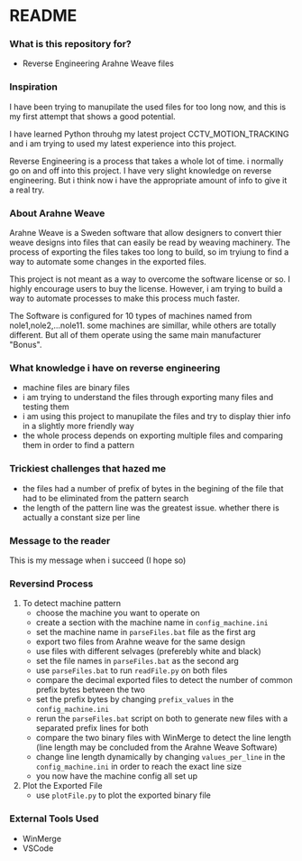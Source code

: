 # README #
### What is this repository for? ###

* Reverse Engineering Arahne Weave files

### Inspiration ###

I have been trying to manupilate the used files for too long now, and this is my first attempt that shows a good potential.

I have learned Python throuhg my latest project CCTV_MOTION_TRACKING and i 
am trying to used my latest experience into this project.

Reverse Engineering is a process that takes a whole lot of time. i normally go on and off into this project. I have very slight knowledge on reverse engineering. But i think now i have the appropriate amount of info to give it a real try.

### About Arahne Weave ###

Arahne Weave is a Sweden software that allow designers to convert thier weave designs into files that can easily be read by weaving machinery. The process of exporting the files takes too long to build, so im tryiung to find a way to automate some changes in the exported files.

This project is not meant as a way to overcome the software license or so. I highly encourage users to buy the license. However, i am trying to build a way to automate processes to make this process much faster.

The Software is configured for 10 types of machines named from nole1,nole2,...nole11. some machines are
simillar, while others are totally different. But all of them operate using the same main manufacturer "Bonus".


### What knowledge i have on reverse engineering ###

* machine files are binary files
* i am trying to understand the files through exporting many files and testing them
* i am using this project to manupilate the files and try to display thier info in a slightly more friendly way
* the whole process depends on exporting multiple files and comparing them in order to find a pattern

### Trickiest challenges that hazed me ###

* the files had a number of prefix of bytes in the begining of the file that had to be eliminated from the pattern search
* the length of the pattern line was the greatest issue. whether there is actually a constant size per line


### Message to the reader ###

This is my message when i succeed (I hope so)


### Reversind Process ###

1. To detect machine pattern
    - choose the machine you want to operate on
    - create a section with the machine name in `config_machine.ini`
    - set the machine name in `parseFiles.bat` file as the first arg
    - export two files from Arahne weave for the same design
    - use files with different selvages (preferebly white and black)
    - set the file names in `parseFiles.bat` as the second arg
    - use `parseFiles.bat` to run `readFile.py` on both files
    - compare the decimal exported files to detect the number of common prefix bytes between the two
    - set the prefix bytes by changing `prefix_values` in the `config_machine.ini`
    - rerun the `parseFiles.bat` script on both to generate new files with a separated prefix lines for both
    - compare the two binary files with WinMerge to detect the line length (line length may be concluded from the Arahne Weave Software)
    - change line length dynamically by changing `values_per_line` in the `config_machine.ini` in order to reach the exact line size
    - you now have the machine config all set up 
2. Plot the Exported File
    - use `plotFile.py` to plot the exported binary file

### External Tools Used ###

* WinMerge
* VSCode


